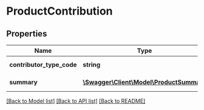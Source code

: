 # ProductContribution

## Properties
Name | Type | Description | Notes
------------ | ------------- | ------------- | -------------
**contributor_type_code** | **string** | Contributor Type | [optional] 
**summary** | [**\Swagger\Client\Model\ProductSummary**](ProductSummary.md) | Product Summary | [optional] 

[[Back to Model list]](../README.md#documentation-for-models) [[Back to API list]](../README.md#documentation-for-api-endpoints) [[Back to README]](../README.md)


